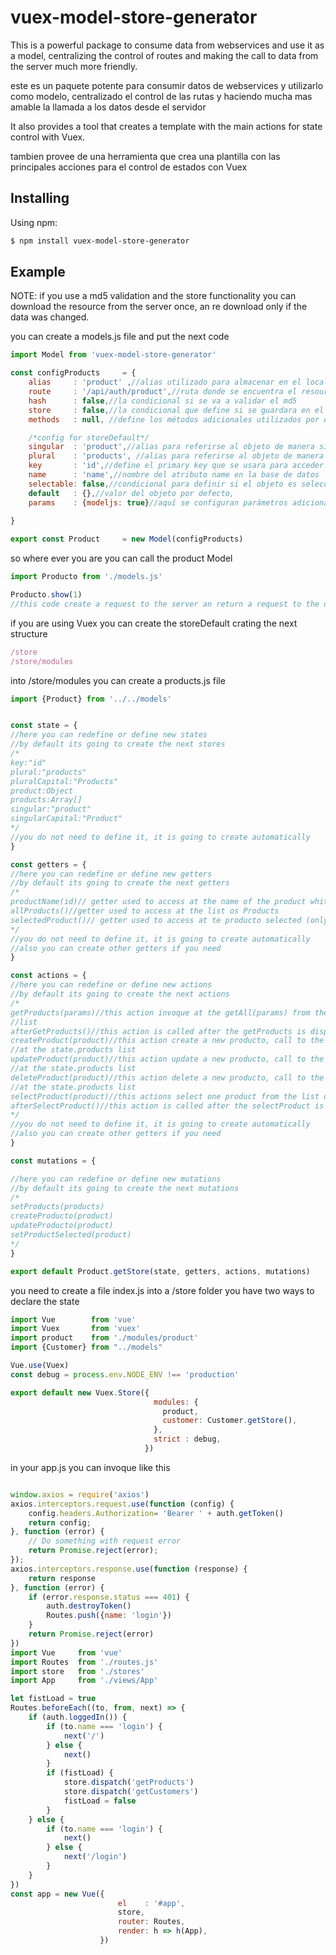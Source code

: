 # vuex-model-store-generator
This is a powerful package to consume data from webservices and use it as a model, centralizing the control of routes and
 making the call to data from the server much more friendly.

este es un paquete potente para consumir datos de webservices y utilizarlo como modelo, centralizado el control de las 
rutas y haciendo mucha mas amable la llamada a los datos desde el servidor

It also provides a tool that creates a template with the main actions for state control with Vuex.

tambien provee de una herramienta que crea una plantilla con las principales acciones para el control de estados con Vuex

## Installing

Using npm:

```bash
$ npm install vuex-model-store-generator
```


## Example
NOTE: if you use a md5 validation and the store functionality you can download the resource from the server once,
an re download only if the data was changed.

you can create a models.js file and put the next code

```js
import Model from 'vuex-model-store-generator'

const configProducts     = {
    alias     : 'product' ,//alias utilizado para almacenar en el localstorage
    route     : '/api/auth/product',//ruta donde se encuentra el resource
    hash      : false,//la condicional si se va a validar el md5
    store     : false,//la condicional que define si se guardara en el localstorage
    methods   : null, //define los métodos adicionales utilizados por el modelo

    /*config for storeDefault*/
    singular  : 'product',//alias para referirse al objeto de manera singular
    plural    : 'products', //alias para referirse al objeto de manera plural
    key       : 'id',//define el primary key que se usara para acceder al objeto
    name      : 'name',//nombre del atributo name en la base de datos
    selectable: false,//condicional para definir si el objeto es seleccionable
    default   : {},//valor del objeto por defecto,
    params    : {modeljs: true}//aquí se configuran parámetros adicionales a enviar en los request
   
}

export const Product     = new Model(configProducts)
```

so where ever you are you can call the product Model

```js
import Producto from './models.js'

Producto.show(1)
//this code create a request to the server an return a request to the object with the id Nr 1
```

if you are using Vuex you can create the storeDefault
crating the next structure
```js
/store
/store/modules
```
into /store/modules you can create a products.js file
```js
import {Product} from '../../models'


const state = {
//here you can redefine or define new states
//by default its going to create the next stores
/*
key:"id"
plural:"products"
pluralCapital:"Products"
product:Object
products:Array[]
singular:"product"
singularCapital:"Product"
*/
//you do not need to define it, it is going to create automatically 
}

const getters = {
//here you can redefine or define new getters
//by default its going to create the next getters
/*
productName(id)// getter used to access at the name of the product whit the id
allProducts()//getter used to access at the list os Products
selectedProduct()// getter used to access at te producto selected (only if is selectable)
*/
//you do not need to define it, it is going to create automatically 
//also you can create other getters if you need
}

const actions = {
//here you can redefine or define new actions
//by default its going to create the next actions
/*
getProducts(params)//this action invoque at the getAll(params) from the model an store the response into a state.products 
//list
afterGetProducts()//this action is called after the getProducts is dispatched, you yo can redefine it if you need
createProduct(product)//this action create a new producto, call to the create(product) from the model and add the response 
//at the state.products list
updateProduct(product)//this action update a new producto, call to the update(product) from the model and add the response 
//at the state.products list
deleteProduct(product)//this action delete a new producto, call to the delete(product) from the model and add the response 
//at the state.products list
selectProduct(product)//this actions select one product from the list of products an put tha value into a state.product
afterSelectProduct()//this action is called after the selectProduct is dispatched, you yo can redefine it if you need
*/
//you do not need to define it, it is going to create automatically 
//also you can create other getters if you need
}

const mutations = {

//here you can redefine or define new mutations
//by default its going to create the next mutations
/*
setProducts(products)
createProducto(product)
updateProducto(product)
setProductSelected(product)
*/
}

export default Product.getStore(state, getters, actions, mutations)

```
you need to create a file index.js into a /store folder you have two ways to declare the state

````js
import Vue        from 'vue'
import Vuex       from 'vuex'
import product    from './modules/product'
import {Customer} from "../models"

Vue.use(Vuex)
const debug = process.env.NODE_ENV !== 'production'

export default new Vuex.Store({
                                modules: {
                                  product,
                                  customer: Customer.getStore(),
                                },
                                strict : debug,
                              })
````
in your app.js you can invoque like this
````js

window.axios = require('axios')
axios.interceptors.request.use(function (config) {
    config.headers.Authorization= 'Bearer ' + auth.getToken()
    return config;
}, function (error) {
    // Do something with request error
    return Promise.reject(error);
});
axios.interceptors.response.use(function (response) {
    return response
}, function (error) {
    if (error.response.status === 401) {
        auth.destroyToken()
        Routes.push({name: 'login'})
    }
    return Promise.reject(error)
})
import Vue     from 'vue'
import Routes  from './routes.js'
import store   from './stores'
import App     from './views/App'

let fistLoad = true
Routes.beforeEach((to, from, next) => {
    if (auth.loggedIn()) {
        if (to.name === 'login') {
            next('/')
        } else {
            next()
        }
        if (fistLoad) {
            store.dispatch('getProducts')
            store.dispatch('getCustomers')
            fistLoad = false
        }
    } else {
        if (to.name === 'login') {
            next()
        } else {
            next('/login')
        }
    }
})
const app = new Vue({
                        el    : '#app',
                        store,
                        router: Routes,
                        render: h => h(App),
                    })
````